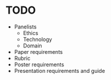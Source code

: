 # TODO

* Panelists
  * Ethics 
  * Technology
  * Domain
* Paper requirements 
* Rubric
* Poster requirements
* Presentation requirements and guide